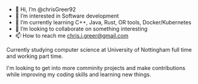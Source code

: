 - 👋 Hi, I’m @chrisGreer92
- 👀 I’m interested in Software development
- 🌱 I’m currently learning C++, Java, Rust, OR tools, Docker/Kubernetes
- 💞️ I’m looking to collaborate on something interesting
- 📫 How to reach me chris.i.greer@gmail.com

Currently studying computer science at University of Nottingham full time and working part time. 

I'm looking to get into more comminity projects and make contributions while improving my coding skills and learning new things.
